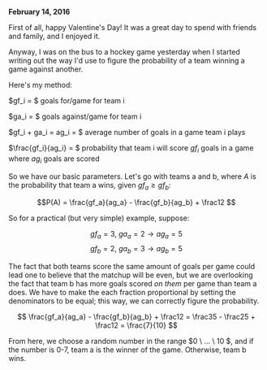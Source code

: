 **February 14, 2016**

First of all, happy Valentine's Day! It was a great day to spend with friends and family, and I enjoyed it.

Anyway, I was on the bus to a hockey game yesterday when I started writing out the way I'd use to figure the probability of a team winning a game against another.

Here's my method:

$gf_i = $ goals for/game for team i

$ga_i = $ goals against/game for team i

$gf_i + ga_i = ag_i = $ average number of goals in a game team i plays

$\frac{gf_i}{ag_i} = $ probability that team i will score $gf_i$ goals in a game where $ag_i$ goals are scored

So we have our basic parameters. Let's go with teams a and b, where $A$ is the probability that team a wins, given $gf_a \ge gf_b$:

$$P(A) = \frac{gf_a}{ag_a} - \frac{gf_b}{ag_b} + \frac12 $$

So for a practical (but very simple) example, suppose:

$$ gf_a = 3, \ ga_a = 2 \rightarrow ag_a = 5 $$
$$ gf_b = 2, \ ga_b = 3 \rightarrow ag_b = 5 $$

The fact that both teams score the same amount of goals per game could lead one to believe that the matchup will be even, but we are overlooking the fact that team b has more goals scored *on them* per game than team a does. We have to make the each fraction proportional by setting the denominators to be equal; this way, we can correctly figure the probability.

$$ \frac{gf_a}{ag_a} - \frac{gf_b}{ag_b} + \frac12 = \frac35 - \frac25 + \frac12 = \frac{7}{10} $$

From here, we choose a random number in the range $0 \ ... \ 10 $, and if the number is 0-7, team a is the winner of the game. Otherwise, team b wins.
